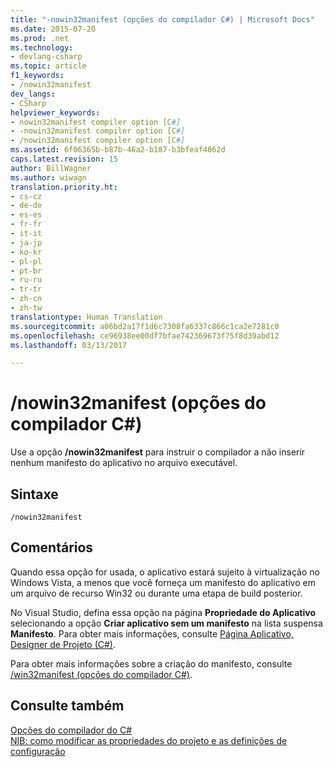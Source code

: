```yaml
---
title: "-nowin32manifest (opções do compilador C#) | Microsoft Docs"
ms.date: 2015-07-20
ms.prod: .net
ms.technology:
- devlang-csharp
ms.topic: article
f1_keywords:
- /nowin32manifest
dev_langs:
- CSharp
helpviewer_keywords:
- nowin32manifest compiler option [C#]
- -nowin32manifest compiler option [C#]
- /nowin32manifest compiler option [C#]
ms.assetid: 6f06365b-b87b-46a2-b187-b3bfeaf4862d
caps.latest.revision: 15
author: BillWagner
ms.author: wiwagn
translation.priority.ht:
- cs-cz
- de-de
- es-es
- fr-fr
- it-it
- ja-jp
- ko-kr
- pl-pl
- pt-br
- ru-ru
- tr-tr
- zh-cn
- zh-tw
translationtype: Human Translation
ms.sourcegitcommit: a06bd2a17f1d6c7308fa6337c866c1ca2e7281c0
ms.openlocfilehash: ce96938ee00df7bfae742369673f75f8d39abd12
ms.lasthandoff: 03/13/2017

---
```

# <a name="nowin32manifest-c-compiler-options"></a>/nowin32manifest (opções do compilador C#)
Use a opção **/nowin32manifest** para instruir o compilador a não inserir nenhum manifesto do aplicativo no arquivo executável.  
  
## <a name="syntax"></a>Sintaxe  
  
```  
/nowin32manifest  
```  
  
## <a name="remarks"></a>Comentários  
 Quando essa opção for usada, o aplicativo estará sujeito à virtualização no Windows Vista, a menos que você forneça um manifesto do aplicativo em um arquivo de recurso Win32 ou durante uma etapa de build posterior.  
  
 No Visual Studio, defina essa opção na página **Propriedade do Aplicativo** selecionando a opção **Criar aplicativo sem um manifesto** na lista suspensa **Manifesto**. Para obter mais informações, consulte [Página Aplicativo, Designer de Projeto (C#)](https://docs.microsoft.com/visualstudio/ide/reference/application-page-project-designer-csharp).  
  
 Para obter mais informações sobre a criação do manifesto, consulte [/win32manifest (opções do compilador C#)](../../../csharp/language-reference/compiler-options/win32manifest-compiler-option.md).  
  
## <a name="see-also"></a>Consulte também  
 [Opções do compilador do C#](../../../csharp/language-reference/compiler-options/index.md)   
 [NIB: como modificar as propriedades do projeto e as definições de configuração](http://msdn.microsoft.com/en-us/e7184bc5-2f2b-4b4f-aa9a-3ecfcbc48b67)
